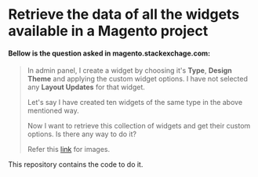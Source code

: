 # Retrieve the data of all the widgets available in a Magento project

#### Bellow is the question asked in magento.stackexchage.com:
> In admin panel, I create a widget by choosing it's **Type**, **Design Theme**  and applying the custom widget options. I have not selected any **Layout Updates** for that widget.
>
> Let's say I have created ten widgets of the same type in the above mentioned way.
>
> Now I want to retrieve this collection of widgets and get their custom options. Is there any way to do it?
>
> Refer this [link](https://imgur.com/a/K1gn5ye) for images.

This repository contains the code to do it.
